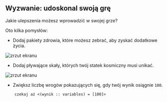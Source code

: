 ## Wyzwanie: udoskonal swoją grę

Jakie ulepszenia możesz wprowadzić w swojej grze?

Oto kilka pomysłów:

+ Dodaj pakiety zdrowia, które możesz zebrać, aby zyskać dodatkowe życia.

![zrzut ekranu](images/invaders-aid.png)

+ Dodaj pływające skały, których twój statek kosmiczny musi unikać.

![zrzut ekranu](images/invaders-rocks.png)

+ Zwiększ liczbę wrogów pokazujących się, gdy twój wynik osiągnie `100`.

```blocks3
    czekaj aż <(wynik :: variables) = [100]>
```